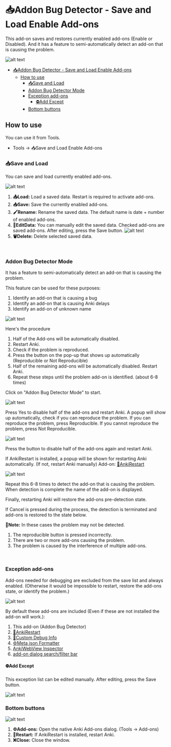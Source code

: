 # 📥Addon Bug Detector - Save and Load Enable Add-ons

This add-on saves and restores currently enabled add-ons (Enable or Disabled). And it has a feature to semi-automatically detect an add-on that is causing the problem.


![alt text](https://raw.githubusercontent.com/shigeyukey/shige-addons-wiki/refs/heads/main/src/images/save_and_enable/01.png)


- [📥Addon Bug Detector - Save and Load Enable Add-ons](#addon-bug-detector---save-and-load-enable-add-ons)
  - [How to use](#how-to-use)
    - [📥Save and Load](#save-and-load)
    - [Addon Bug Detector Mode](#addon-bug-detector-mode)
    - [Exception add-ons](#exception-add-ons)
      - [⛔Add Except](#add-except)
    - [Bottom buttons](#bottom-buttons)



## How to use

You can use it from Tools.
* Tools -> 📥Save and Load Enable Add-ons


### 📥Save and Load

You can save and load currently enabled add-ons.

![alt text](https://raw.githubusercontent.com/shigeyukey/shige-addons-wiki/refs/heads/main/src/images/save_and_enable/08.png)

1. **📤Load:** Load a saved data. Restart is required to activate add-ons.
2. **📥Save:** Save the currently enabled add-ons.
3. **🖌️Rename:** Rename the saved data. The default name is date + number of enabled add-ons.
4. **📝EditData:** You can manually edit the saved data. Checked add-ons are saved add-ons. After editing, press the Save button.
     ![alt text](https://raw.githubusercontent.com/shigeyukey/shige-addons-wiki/refs/heads/main/src/images/save_and_enable/07.png)
5. **🗑️Delete:** Delete selected saved data.

<br>

### Addon Bug Detector Mode

It has a feature to semi-automatically detect an add-on that is causing the problem.

This feature can be used for these purposes:

1. Identify an add-on that is causing a bug
1. Identify an add-on that is causing Anki delays
1. Identify an add-on of unknown name

![alt text](https://raw.githubusercontent.com/shigeyukey/shige-addons-wiki/refs/heads/main/src/images/save_and_enable/05.png)


Here's the procedure

1. Half of the Add-ons will be automatically disabled.
1. Restart Anki.
1. Check if the problem is reproduced.
1. Press the button on the pop-up that shows up automatically (Reproducible or Not Reproducible)
1. Half of the remaining add-ons will be automatically disabled. Restart Anki.
1. Repeat these steps until the problem add-on is identified. (about 6-8 times)


Click on "Addon Bug Detector Mode" to start.

![alt text](https://raw.githubusercontent.com/shigeyukey/shige-addons-wiki/refs/heads/main/src/images/save_and_enable/02.png)

Press Yes to disable half of the add-ons and restart Anki. A popup will show up automatically, check if you can reproduce the problem. If you can reproduce the problem, press Reproducible. If you cannot reproduce the problem, press Not Reproducible.

![alt text](https://raw.githubusercontent.com/shigeyukey/shige-addons-wiki/refs/heads/main/src/images/save_and_enable/03.png)

Press the button to disable half of the add-ons again and restart Anki.

If AnkiRestart is installed, a popup will be shown for restarting Anki automatically. (If not, restart Anki manually)  Add-on: [🔂AnkiRestart](https://ankiweb.net/shared/info/237169833)


![alt text](https://raw.githubusercontent.com/shigeyukey/shige-addons-wiki/refs/heads/main/src/images/save_and_enable/04.png)

Repeat this 6-8 times to detect the add-on that is causing the problem. When detection is complete the name of the add-on is displayed.




Finally, restarting Anki will restore the add-ons pre-detection state.

If Cancel is pressed during the process, the detection is terminated and add-ons is restored to the state below.

**🚨Note:** In these cases the problem may not be detected.
1. The reproducible button is pressed incorrectly.
2. There are two or more add-ons causing the problem.
3. The problem is caused by the interference of multiple add-ons.

<br>

### Exception add-ons

Add-ons needed for debugging are excluded from the save list and always enabled. (Otherwise it would be impossible to restart, restore the add-ons state, or identify the problem.)

![alt text](https://raw.githubusercontent.com/shigeyukey/shige-addons-wiki/refs/heads/main/src/images/save_and_enable/06.png)

 By default these add-ons are included (Even if these are not installed the add-on will work.):

1. This add-on (Addon Bug Detector)
2. [🔂AnkiRestart](https://ankiweb.net/shared/info/237169833)
3. [🐞Custom Debug Info](https://ankiweb.net/shared/info/1616945135)
4. [⚙️Meta json Formatter](https://ankiweb.net/shared/info/1984416286)
5. [AnkiWebView Inspector](https://ankiweb.net/shared/info/31746032)
6. [add-on dialog search/filter bar](https://ankiweb.net/shared/info/561945101)


#### ⛔Add Except

This exception list can be edited manually. After editing, press the Save button.

![alt text](https://raw.githubusercontent.com/shigeyukey/shige-addons-wiki/refs/heads/main/src/images/save_and_enable/10.png)

### Bottom buttons

![alt text](https://raw.githubusercontent.com/shigeyukey/shige-addons-wiki/refs/heads/main/src/images/save_and_enable/09.png)

1. **⚙️Add-ons:** Open the native Anki Add-ons dialog. (Tools -> Add-ons)
2. **🔁Restart:** If AnkiRestart is installed, restart Anki.
3. **❌️Close:** Close the window.





